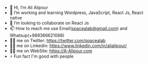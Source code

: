 - 👋 Hi, I’m Ali Alipour
- 👀 I’m working and learning Wordpress, JavaScript, React Js, React native
- 💞️ I’m looking to collaborate on React Js
- 📫 How to reach me use Email(spacealab@gmail.com) and Whatsup(+989366621088)
- 👨‍💻 me on Twitter: https://twitter.com/spacealab
- 👨‍💻 me on Linkedin: https://www.linkedin.com/in/alialipour/
- 👨‍💻 me on WebSite: https://A-Alipour.com
- ⚡ Fun fact I'm good with people
